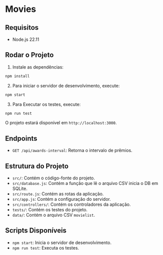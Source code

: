 # Movies

## Requisitos

- Node.js 22.11

## Rodar o Projeto

1. Instale as dependências:
```sh
npm install
```
2. Para iniciar o servidor de desenvolvimento, execute:
```sh
npm start
```

3. Para Executar os testes, execute:
```sh
npm run test
```

O projeto estará disponível em `http://localhost:3000`.

## Endpoints

- `GET /api/awards-interval`: Retorna o intervalo de prêmios.

## Estrutura do Projeto

- `src/`: Contém o código-fonte do projeto.
- `src/database.js`: Contém a função que lê o arquivo CSV inicia o DB em SQLite.
- `src/route.js`: Contém as rotas da aplicação.
- `src/app.js`: Contém a configuração do servidor.
- `src/controllers/`: Contém os controladores da aplicação.
- `tests/`: Contém os testes do projeto.
- `data/`: Contém o arquivo CSV `movielist`.

## Scripts Disponíveis

- `npm start`: Inicia o servidor de desenvolvimento.
- `npm run test`: Executa os testes.
